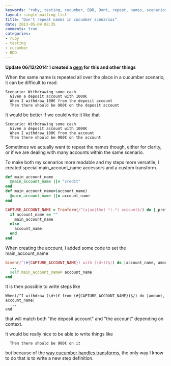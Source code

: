 ```yaml
---
keywords: "ruby, testing, cucumber, BDD, Dont, repeat, names, scenarios"
layout: single-mailing-list
title: "Don't repeat names in cucumber scenarios"
date: 2013-05-09 08:35
comments: true
categories:
- ruby
- testing
- cucumber
- BDD
---
```

**Update 06/12/2014: I created a [gem](https://github.com/philou/cucumber_tricks) for this and other things**

When the same name is repeated all over the place in a cucumber scenario, it can be difficult to read.
```gherkin
Scenario: Withdrawing some cash
  Given a deposit account with 1000€
  When I withdraw 100€ from the deposit account
  Then there should be 900€ on the deposit account
```
It would be better if we could write it like that
```gherkin
Scenario: Withdrawing some cash
  Given a deposit account with 1000€
  When I withdraw 100€ from the account
  Then there should be 900€ on the account
```
Sometimes we actually want to repeat the names though, either for clarity, or if we are dealing with many accounts within the same scenario.

To make both my scenarios more readable and my steps more versatile, I created special main_account_name accessors and a custom transform.
```ruby
def main_account_name
  @main_account_name ||= "credit"
end
def main_account_name=(account_name)
  @main_account_name ||= account_name
end

CAPTURE_ACCOUNT_NAME = Tranform(/^(a|an|the) *(.*) account$/) do |_prefix, account_name|
  if account_name == ""
    main_account_name
  else
    account_name
  end
end
```
When creating the account, I added some code to set the main_account_name
```ruby
Given(/^(#{CAPTURE_ACCOUNT_NAME}) with (\d+)€$/) do |account_name, amount|
  ...
  self.main_account_name= account_name
end
```
It is then possible to write steps like
```
When(/^I withdraw (\d+)€ from (#{CAPTURE_ACCOUNT_NAME})$/) do |amount, account_name|
  ...
end
```
that will match both "the deposit account" and "the account" depending on context.

It would be really nice to be able to write things like
```gherkin
  Then there should be 900€ on it
```
but because of the [way cucumber handles transforms](/if-new-cucumber-transform-breaks-everyhing-dot-dot-dot/), the only way I know to do that is to write a new step definition.
